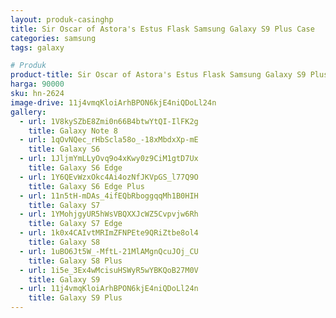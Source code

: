 ```yaml
---
layout: produk-casinghp
title: Sir Oscar of Astora's Estus Flask Samsung Galaxy S9 Plus Case
categories: samsung
tags: galaxy

# Produk
product-title: Sir Oscar of Astora's Estus Flask Samsung Galaxy S9 Plus Case
harga: 90000
sku: hn-2624
image-drive: 11j4vmqKloiArhBPON6kjE4niQDoLl24n
gallery:
  - url: 1V8kySZbE8Zmi0n66B4btwYtQI-IlFK2g
    title: Galaxy Note 8
  - url: 1qOvNQec_rHbScla58o_-18xMbdxXp-mE
    title: Galaxy S6
  - url: 1JljmYmLLyOvq9o4xKwy0z9CiM1gtD7Ux
    title: Galaxy S6 Edge
  - url: 1Y6QEvWzxOkc4Ai4ozNfJKVpGS_l77Q9O
    title: Galaxy S6 Edge Plus
  - url: 11n5tH-mDAs_4ifEQbRboggqqMh1B0HIH
    title: Galaxy S7
  - url: 1YMohjgyUR5hWsVBQXXJcWZ5Cvpvjw6Rh
    title: Galaxy S7 Edge
  - url: 1k0x4CAIvtMRImZFNPEte9QRiZtbe8ol4
    title: Galaxy S8
  - url: 1uBO6Jt5W_-MftL-21MlAMgnQcuJOj_CU
    title: Galaxy S8 Plus
  - url: 1i5e_3Ex4wMcisuHSWyR5wYBKQoB27M0V
    title: Galaxy S9
  - url: 11j4vmqKloiArhBPON6kjE4niQDoLl24n
    title: Galaxy S9 Plus
---
```

